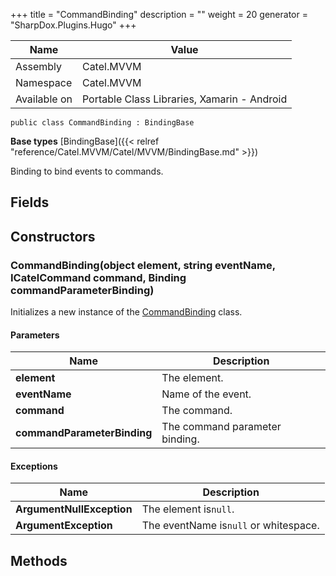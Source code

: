 

+++
title = "CommandBinding" 
description = ""
weight = 20
generator = "SharpDox.Plugins.Hugo"
+++

Name|Value
---|---
Assembly|Catel.MVVM
Namespace|Catel.MVVM
Available on|Portable Class Libraries, Xamarin - Android

```
public class CommandBinding : BindingBase
```

**Base types**
[BindingBase]({{< relref "reference/Catel.MVVM/Catel/MVVM/BindingBase.md" >}})

Binding to bind events to commands.

## Fields

## Constructors

### CommandBinding(object element, string eventName, ICatelCommand command, Binding commandParameterBinding)

Initializes a new instance of the [CommandBinding](#) class.

#### Parameters

Name|Description
---|---
**element**|The element.
**eventName**|Name of the event.
**command**|The command.
**commandParameterBinding**|The command parameter binding.

#### Exceptions

Name|Description
---|---
**ArgumentNullException**|The element is`null`.
**ArgumentException**|The eventName is`null` or whitespace.

## Methods

